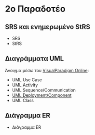 # 2ο Παραδοτέο

## SRS και ενημερωμένο StRS
* SRS
* StRS

## Διαγράμματα UML
Άνοιγμα μέσω του [VisualParadigm Online](https://online.visual-paradigm.com/):
* UML Use Case
* UML Activity
* UML Sequence/Communication
* [UML Deployment/Component](umls/Deployment.xml)
* UML Class

## Διάγραμμα ER
* Διάγραμμα ER
